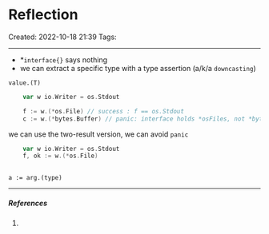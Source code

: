 # Reflection
Created: 2022-10-18 21:39
Tags: 
____

* *`interface{}` says nothing
* we can extract a specific type with a type assertion (a/k/a `downcasting`)

`value.(T)`

``` go
	var w io.Writer = os.Stdout

	f := w.(*os.File) // success : f == os.Stdout
	c := w.(*bytes.Buffer) // panic: interface holds *osFiles, not *byte.Buffer
```

we can use the two-result version, we can avoid `panic`

```go
	var w io.Writer = os.Stdout
	f, ok := w.(*os.File)
	
```


`a := arg.(type)`


_____
##### References
1.

